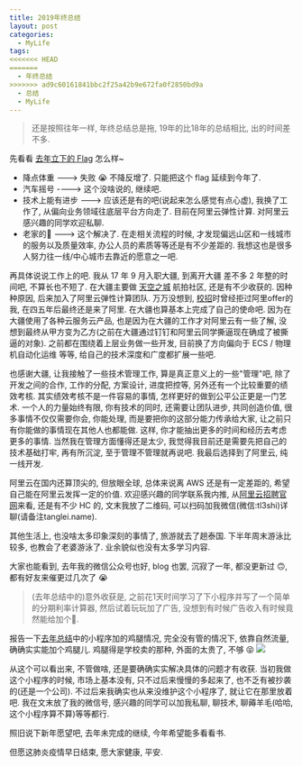 ```yaml
---
title: 2019年终总结
layout: post
categories: 
  - MyLife 
tags: 
<<<<<<< HEAD
=======
  - 年终总结
>>>>>>> ad9c60161841bbc2f25a42b9e672fa0f2850bd9a
  - 总结
  - MyLife
---
```


>还是按照往年一样, 年终总结总是拖, 19年的比18年的总结相比, 出的时间差不多.

先看看 [去年立下的 Flag](https://www.tanglei.name/blog/summary-of-year-2018.html) 怎么样~ 
- 降点体重 ---> 失败 😭 不降反增了. 只能把这个 flag 延续到今年了. 
- 汽车摇号 ----> 这个没啥说的, 继续吧.
- 技术上能有进步 ---> 应该还是有的吧(说起来怎么感觉有点心虚), 我换了工作了, 从偏向业务领域往底层平台方向走了. 目前在阿里云弹性计算. 对阿里云感兴趣的同学欢迎私聊. 
- 老家的🏡 ---> 这个解决了. 在走相关流程的时候, 才发现偏远山区和一线城市的服务以及质量效率, 办公人员的素质等等还是有不少差距的. 我想这也是很多人努力往一线/中心城市去靠近的愿意之一吧. 


再具体说说工作上的吧. 我从 17 年 9 月入职大疆, 到离开大疆 差不多 2 年整的时间吧, 不算长也不短了. 在大疆主要做 [天空之城](https://www.skypixel.com/) 航拍社区, 还是有不少收获的. 因种种原因, 后来加入了阿里云弹性计算团队. 万万没想到, [校招](https://www.tanglei.name/blog/the-first-accepted-offer-in-life.html)时曾经拒过阿里offer的我, 在四五年后最终还是来了阿里. 在大疆也算基本上完成了自己的使命吧. 因为在大疆使用了各种云服务云产品, 也是因为在大疆的工作才对阿里云有一些了解, 没想到最终从甲方变为乙方(之前在大疆通过钉钉和阿里云同学撕逼现在确成了被撕逼的对象). 之前都在围绕着上层业务做一些开发, 目前换了方向偏向于 ECS / 物理机自动化运维 等等, 给自己的技术深度和广度都扩展一些吧.  

也感谢大疆, 让我接触了一些技术管理工作, 算是真正意义上的一些"管理"吧, 除了开发之间的合作, 工作的分配, 方案设计, 进度把控等, 另外还有一个比较重要的绩效考核. 其实绩效考核不是一件容易的事情, 怎样更好的做到公平公正更是一门艺术. 一个人的力量始终有限, 你有技术的同时, 还需要让团队进步, 共同创造价值, 很多事情不仅仅需要你会, 你能处理, 而是要把你的这部分能力传承给大家, 让之前只有你能做的事情现在其他人也都能做. 这样, 你才能抽出更多的时间和经历去考虑更多的事情.  当然我在管理方面懂得还是太少, 我觉得我目前还是需要先把自己的技术基础打牢, 再有所沉淀, 至于管理不管理就再说吧.  我最后选择到了阿里云, 纯一线开发.  

阿里云在国内还算顶尖的, 但放眼全球, 总体来说离 AWS 还是有一定差距的, 希望自己能在阿里云发挥一定的价值. 欢迎感兴趣的同学联系我内推, 从[阿里云招聘官网](https://job.alibaba.com/zhaopin/positionList.htm?keyWord=JTA4JXU5NjNGJXU5MUNDJXU0RTkx&_input_charset=UTF-8&spm=5176.191409.1013664.6.68a83002trVS9U&acjoinus=AC008&aly_as=W-f5n04l)来看, 还是有不少 HC 的, 文末我放了二维码, 可以扫码加我微信(微信:tl3shi)详聊(请备注tanglei.name).  

其他生活上, 也没啥太多印象深刻的事情了, 旅游就去了趟泰国. 下半年周末游泳比较多, 也教会了老婆游泳了. 业余貌似也没有太多学习内容. 

大家也能看到, 去年我的微信公众号也好, blog 也罢, 沉寂了一年, 都没更新过 🙃, 都有好友来催更过几次了 😭 
>(去年总结中的)意外收获是, 之前花1天时间学习了下小程序并写了一个简单的分期利率计算器, 然后试着玩玩加了广告, 没想到有时候广告收入有时候竟然能给加个🍗.

报告一下[去年总结](https://www.tanglei.name/blog/summary-of-year-2018.html)中的小程序加的鸡腿情况, 完全没有管的情况下, 依靠自然流量, 确确实实能加个鸡腿儿. 鸡腿得是学校卖的那种, 外面的太贵了, 不够 😝 
![](https://www.tanglei.name/resources/summary-of-year-2019/xiaochengxu-bonus.png)

从这个可以看出来, 不管做啥, 还是要确确实实解决具体的问题才有收获. 当初我做这个小程序的时候, 市场上基本没有, 只不过后来慢慢的多起来了, 也不乏有被抄袭的(还是一个公司). 不过后来我确实也从来没维护这个小程序了, 就让它在那里放着吧.  我在文末放了我的微信号, 感兴趣的同学可以加我私聊, 聊技术, 聊薅羊毛(哈哈, 这个小程序算不算)等等都行. 

照旧说下新年愿望吧, 去年未完成的继续, 今年希望能多看看书.  

但愿这肺炎疫情早日结束, 愿大家健康, 平安.
